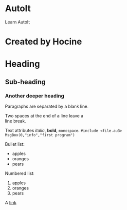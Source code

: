 # AutoIt
Learn AutoIt
# Created by Hocine

Heading
=======

Sub-heading
-----------
 
### Another deeper heading
 
Paragraphs are separated
by a blank line.

Two spaces at the end of a line leave a  
line break.

Text attributes _italic_, 
**bold**, `monospace`.
`#include <file.au3> MsgBox(0,"info","first program")`

Bullet list:

  * apples
  * oranges
  * pears

Numbered list:

  1. apples
  2. oranges
  3. pears

A [link](http://example.com).
